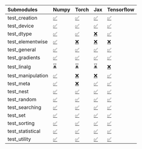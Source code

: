 | Submodules        | Numpy                                                                                                                           | Torch                                                                                                                           | Jax                                                                                                                             | Tensorflow                                                                                                                      |
|:------------------|:--------------------------------------------------------------------------------------------------------------------------------|:--------------------------------------------------------------------------------------------------------------------------------|:--------------------------------------------------------------------------------------------------------------------------------|:--------------------------------------------------------------------------------------------------------------------------------|
| test_creation     | <a href="https://github.com/unifyai/ivy/runs/7901013357?check_suite_focus=true" rel="noopener noreferrer" target="_blank">✅</a> | <a href="https://github.com/unifyai/ivy/runs/7901015271?check_suite_focus=true" rel="noopener noreferrer" target="_blank">✅</a> | <a href="https://github.com/unifyai/ivy/runs/7901017327?check_suite_focus=true" rel="noopener noreferrer" target="_blank">✅</a> | <a href="https://github.com/unifyai/ivy/runs/7901019263?check_suite_focus=true" rel="noopener noreferrer" target="_blank">✅</a> |
| test_device       | <a href="https://github.com/unifyai/ivy/runs/7901013480?check_suite_focus=true" rel="noopener noreferrer" target="_blank">✅</a> | <a href="https://github.com/unifyai/ivy/runs/7901015402?check_suite_focus=true" rel="noopener noreferrer" target="_blank">✅</a> | <a href="https://github.com/unifyai/ivy/runs/7901017439?check_suite_focus=true" rel="noopener noreferrer" target="_blank">✅</a> | <a href="https://github.com/unifyai/ivy/runs/7901019365?check_suite_focus=true" rel="noopener noreferrer" target="_blank">✅</a> |
| test_dtype        | <a href="https://github.com/unifyai/ivy/runs/7901013603?check_suite_focus=true" rel="noopener noreferrer" target="_blank">✅</a> | <a href="https://github.com/unifyai/ivy/runs/7901015512?check_suite_focus=true" rel="noopener noreferrer" target="_blank">✅</a> | <a href="https://github.com/unifyai/ivy/runs/7901017548?check_suite_focus=true" rel="noopener noreferrer" target="_blank">❌</a> | <a href="https://github.com/unifyai/ivy/runs/7901019512?check_suite_focus=true" rel="noopener noreferrer" target="_blank">✅</a> |
| test_elementwise  | <a href="https://github.com/unifyai/ivy/runs/7901013719?check_suite_focus=true" rel="noopener noreferrer" target="_blank">✅</a> | <a href="https://github.com/unifyai/ivy/runs/7901015638?check_suite_focus=true" rel="noopener noreferrer" target="_blank">❌</a> | <a href="https://github.com/unifyai/ivy/runs/7901017651?check_suite_focus=true" rel="noopener noreferrer" target="_blank">❌</a> | <a href="https://github.com/unifyai/ivy/runs/7901019619?check_suite_focus=true" rel="noopener noreferrer" target="_blank">❌</a> |
| test_general      | <a href="https://github.com/unifyai/ivy/runs/7901013821?check_suite_focus=true" rel="noopener noreferrer" target="_blank">✅</a> | <a href="https://github.com/unifyai/ivy/runs/7901015740?check_suite_focus=true" rel="noopener noreferrer" target="_blank">✅</a> | <a href="https://github.com/unifyai/ivy/runs/7901017764?check_suite_focus=true" rel="noopener noreferrer" target="_blank">✅</a> | <a href="https://github.com/unifyai/ivy/runs/7901019741?check_suite_focus=true" rel="noopener noreferrer" target="_blank">✅</a> |
| test_gradients    | <a href="https://github.com/unifyai/ivy/runs/7901013941?check_suite_focus=true" rel="noopener noreferrer" target="_blank">✅</a> | <a href="https://github.com/unifyai/ivy/runs/7901015876?check_suite_focus=true" rel="noopener noreferrer" target="_blank">✅</a> | <a href="https://github.com/unifyai/ivy/runs/7901017901?check_suite_focus=true" rel="noopener noreferrer" target="_blank">✅</a> | <a href="https://github.com/unifyai/ivy/runs/7901019889?check_suite_focus=true" rel="noopener noreferrer" target="_blank">✅</a> |
| test_linalg       | <a href="https://github.com/unifyai/ivy/runs/7901014059?check_suite_focus=true" rel="noopener noreferrer" target="_blank">⌛</a> | <a href="https://github.com/unifyai/ivy/runs/7901016048?check_suite_focus=true" rel="noopener noreferrer" target="_blank">⌛</a> | <a href="https://github.com/unifyai/ivy/runs/7901018130?check_suite_focus=true" rel="noopener noreferrer" target="_blank">⌛</a> | <a href="https://github.com/unifyai/ivy/runs/7901020012?check_suite_focus=true" rel="noopener noreferrer" target="_blank">❌</a> |
| test_manipulation | <a href="https://github.com/unifyai/ivy/runs/7901014200?check_suite_focus=true" rel="noopener noreferrer" target="_blank">✅</a> | <a href="https://github.com/unifyai/ivy/runs/7901016206?check_suite_focus=true" rel="noopener noreferrer" target="_blank">❌</a> | <a href="https://github.com/unifyai/ivy/runs/7901018244?check_suite_focus=true" rel="noopener noreferrer" target="_blank">❌</a> | <a href="https://github.com/unifyai/ivy/runs/7901020139?check_suite_focus=true" rel="noopener noreferrer" target="_blank">✅</a> |
| test_meta         | <a href="https://github.com/unifyai/ivy/runs/7901014310?check_suite_focus=true" rel="noopener noreferrer" target="_blank">✅</a> | <a href="https://github.com/unifyai/ivy/runs/7901016326?check_suite_focus=true" rel="noopener noreferrer" target="_blank">❌</a> | <a href="https://github.com/unifyai/ivy/runs/7901018361?check_suite_focus=true" rel="noopener noreferrer" target="_blank">✅</a> | <a href="https://github.com/unifyai/ivy/runs/7901020273?check_suite_focus=true" rel="noopener noreferrer" target="_blank">✅</a> |
| test_nest         | <a href="https://github.com/unifyai/ivy/runs/7901014407?check_suite_focus=true" rel="noopener noreferrer" target="_blank">✅</a> | <a href="https://github.com/unifyai/ivy/runs/7901016484?check_suite_focus=true" rel="noopener noreferrer" target="_blank">✅</a> | <a href="https://github.com/unifyai/ivy/runs/7901018477?check_suite_focus=true" rel="noopener noreferrer" target="_blank">✅</a> | <a href="https://github.com/unifyai/ivy/runs/7901020387?check_suite_focus=true" rel="noopener noreferrer" target="_blank">✅</a> |
| test_random       | <a href="https://github.com/unifyai/ivy/runs/7901014536?check_suite_focus=true" rel="noopener noreferrer" target="_blank">✅</a> | <a href="https://github.com/unifyai/ivy/runs/7901016620?check_suite_focus=true" rel="noopener noreferrer" target="_blank">✅</a> | <a href="https://github.com/unifyai/ivy/runs/7901018586?check_suite_focus=true" rel="noopener noreferrer" target="_blank">✅</a> | <a href="https://github.com/unifyai/ivy/runs/7901020522?check_suite_focus=true" rel="noopener noreferrer" target="_blank">✅</a> |
| test_searching    | <a href="https://github.com/unifyai/ivy/runs/7901014703?check_suite_focus=true" rel="noopener noreferrer" target="_blank">✅</a> | <a href="https://github.com/unifyai/ivy/runs/7901016744?check_suite_focus=true" rel="noopener noreferrer" target="_blank">✅</a> | <a href="https://github.com/unifyai/ivy/runs/7901018713?check_suite_focus=true" rel="noopener noreferrer" target="_blank">✅</a> | <a href="https://github.com/unifyai/ivy/runs/7901020615?check_suite_focus=true" rel="noopener noreferrer" target="_blank">✅</a> |
| test_set          | <a href="https://github.com/unifyai/ivy/runs/7901014841?check_suite_focus=true" rel="noopener noreferrer" target="_blank">✅</a> | <a href="https://github.com/unifyai/ivy/runs/7901016862?check_suite_focus=true" rel="noopener noreferrer" target="_blank">✅</a> | <a href="https://github.com/unifyai/ivy/runs/7901018812?check_suite_focus=true" rel="noopener noreferrer" target="_blank">✅</a> | <a href="https://github.com/unifyai/ivy/runs/7901020719?check_suite_focus=true" rel="noopener noreferrer" target="_blank">✅</a> |
| test_sorting      | <a href="https://github.com/unifyai/ivy/runs/7901014970?check_suite_focus=true" rel="noopener noreferrer" target="_blank">✅</a> | <a href="https://github.com/unifyai/ivy/runs/7901016997?check_suite_focus=true" rel="noopener noreferrer" target="_blank">✅</a> | <a href="https://github.com/unifyai/ivy/runs/7901018917?check_suite_focus=true" rel="noopener noreferrer" target="_blank">✅</a> | <a href="https://github.com/unifyai/ivy/runs/7901020830?check_suite_focus=true" rel="noopener noreferrer" target="_blank">✅</a> |
| test_statistical  | <a href="https://github.com/unifyai/ivy/runs/7901015078?check_suite_focus=true" rel="noopener noreferrer" target="_blank">✅</a> | <a href="https://github.com/unifyai/ivy/runs/7901017107?check_suite_focus=true" rel="noopener noreferrer" target="_blank">✅</a> | <a href="https://github.com/unifyai/ivy/runs/7901019031?check_suite_focus=true" rel="noopener noreferrer" target="_blank">✅</a> | <a href="https://github.com/unifyai/ivy/runs/7901020951?check_suite_focus=true" rel="noopener noreferrer" target="_blank">✅</a> |
| test_utility      | <a href="https://github.com/unifyai/ivy/runs/7901015176?check_suite_focus=true" rel="noopener noreferrer" target="_blank">✅</a> | <a href="https://github.com/unifyai/ivy/runs/7901017218?check_suite_focus=true" rel="noopener noreferrer" target="_blank">✅</a> | <a href="https://github.com/unifyai/ivy/runs/7901019132?check_suite_focus=true" rel="noopener noreferrer" target="_blank">✅</a> | <a href="https://github.com/unifyai/ivy/runs/7901021081?check_suite_focus=true" rel="noopener noreferrer" target="_blank">✅</a> |